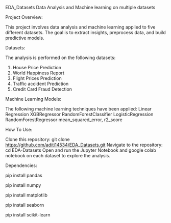  EDA_Datasets
 Data Analysis and Machine learning on multiple datasets
 
 Project Overview:
 
 This project involves data analysis and machine learning applied to five different datasets. The goal is to extract insights, preprocess data,
 and build predictive models.

 Datasets:
 
 The analysis is performed on the following datasets:
 1. House Price Prediction
 2. World Happiness Report
 3. Flight Prices Prediction
 4. Traffic accident Prediction
 5. Credit Card Fraud Detection

 Machine Learning Models:
 
 The following machine learning techniques have been applied:
 Linear Regression
 XGBRegressor
 RandomForestClassifier
 LogisticRegression
 RandomForestRegressor
 mean_squared_error, r2_score

 How To Use:
 
 Clone this repository: git clone https://github.com/aditi14534/EDA_Datasets.git
 Navigate to the repository: cd EDA-Datasets
 Open and run the Jupyter Notebook and google colab notebook on each dataset to explore the analysis.

 Dependencies:
 
 pip install pandas
 
 pip install numpy 
 
 pip install matplotlib 
 
 pip install seaborn 
 
 pip install scikit-learn
